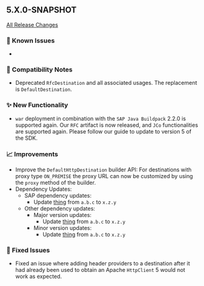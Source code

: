 ## 5.X.0-SNAPSHOT

[All Release Changes](https://github.com/SAP/cloud-sdk-java/releases)

### 🚧 Known Issues

- 

### 🔧 Compatibility Notes

- Deprecated `RfcDestination` and all associated usages. The replacement is `DefaultDestination`.

### ✨ New Functionality

- `war` deployment in combination with the `SAP Java Buildpack` 2.2.0 is supported again.
  Our `RFC` artifact is now released, and `JCo` functionalities are supported again.
  Please follow our guide to update to version 5 of the SDK.

### 📈 Improvements

- Improve the `DefaultHttpDestination` builder API: For destinations with proxy type `ON_PREMISE` the proxy URL can now be customized by using the `proxy` method of the builder.
- Dependency Updates:
  - SAP dependency updates:
    - Update [thing](https://link-to-thing) from `a.b.c` to `x.z.y`
  - Other dependency updates:
    - Major version updates:
      - Update [thing](https://link-to-thing) from `a.b.c` to `x.z.y`
    - Minor version updates:
      - Update [thing](https://link-to-thing) from `a.b.c` to `x.z.y`

### 🐛 Fixed Issues

- Fixed an issue where adding header providers to a destination after it had already been used to obtain an Apache `HttpClient` 5 would not work as expected.

